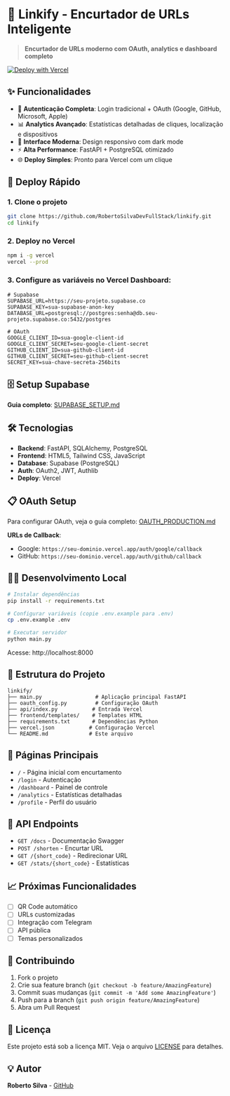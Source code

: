 # 🔗 Linkify - Encurtador de URLs Inteligente

> **Encurtador de URLs moderno com OAuth, analytics e dashboard completo**

[![Deploy with Vercel](https://vercel.com/button)](https://vercel.com/new/clone?repository-url=https://github.com/RobertoSilvaDevFullStack/linkify)

## ✨ Funcionalidades

- 🔐 **Autenticação Completa**: Login tradicional + OAuth (Google, GitHub, Microsoft, Apple)
- 📊 **Analytics Avançado**: Estatísticas detalhadas de cliques, localização e dispositivos
- 🎨 **Interface Moderna**: Design responsivo com dark mode
- ⚡ **Alta Performance**: FastAPI + PostgreSQL otimizado
- 🌐 **Deploy Simples**: Pronto para Vercel com um clique

## 🚀 Deploy Rápido

### 1. Clone o projeto
```bash
git clone https://github.com/RobertoSilvaDevFullStack/linkify.git
cd linkify
```

### 2. Deploy no Vercel
```bash
npm i -g vercel
vercel --prod
```

### 3. Configure as variáveis no Vercel Dashboard:
```env
# Supabase
SUPABASE_URL=https://seu-projeto.supabase.co
SUPABASE_KEY=sua-supabase-anon-key
DATABASE_URL=postgresql://postgres:senha@db.seu-projeto.supabase.co:5432/postgres

# OAuth
GOOGLE_CLIENT_ID=sua-google-client-id
GOOGLE_CLIENT_SECRET=seu-google-client-secret
GITHUB_CLIENT_ID=sua-github-client-id
GITHUB_CLIENT_SECRET=seu-github-client-secret
SECRET_KEY=sua-chave-secreta-256bits
```

## 🗄️ Setup Supabase

**Guia completo**: [SUPABASE_SETUP.md](./SUPABASE_SETUP.md)

## 🛠️ Tecnologias

- **Backend**: FastAPI, SQLAlchemy, PostgreSQL
- **Frontend**: HTML5, Tailwind CSS, JavaScript
- **Database**: Supabase (PostgreSQL)
- **Auth**: OAuth2, JWT, Authlib
- **Deploy**: Vercel

## 📋 OAuth Setup

Para configurar OAuth, veja o guia completo: [OAUTH_PRODUCTION.md](./OAUTH_PRODUCTION.md)

**URLs de Callback**:
- Google: `https://seu-dominio.vercel.app/auth/google/callback`
- GitHub: `https://seu-dominio.vercel.app/auth/github/callback`

## 🏃‍♂️ Desenvolvimento Local

```bash
# Instalar dependências
pip install -r requirements.txt

# Configurar variáveis (copie .env.example para .env)
cp .env.example .env

# Executar servidor
python main.py
```

Acesse: http://localhost:8000

## 📁 Estrutura do Projeto

```
linkify/
├── main.py                 # Aplicação principal FastAPI
├── oauth_config.py         # Configuração OAuth
├── api/index.py           # Entrada Vercel
├── frontend/templates/    # Templates HTML
├── requirements.txt       # Dependências Python  
├── vercel.json           # Configuração Vercel
└── README.md             # Este arquivo
```

## 🎯 Páginas Principais

- `/` - Página inicial com encurtamento
- `/login` - Autenticação
- `/dashboard` - Painel de controle
- `/analytics` - Estatísticas detalhadas
- `/profile` - Perfil do usuário

## 🔧 API Endpoints

- `GET /docs` - Documentação Swagger
- `POST /shorten` - Encurtar URL
- `GET /{short_code}` - Redirecionar URL
- `GET /stats/{short_code}` - Estatísticas

## 📈 Próximas Funcionalidades

- [ ] QR Code automático
- [ ] URLs customizadas
- [ ] Integração com Telegram
- [ ] API pública
- [ ] Temas personalizados

## 🤝 Contribuindo

1. Fork o projeto  
2. Crie sua feature branch (`git checkout -b feature/AmazingFeature`)
3. Commit suas mudanças (`git commit -m 'Add some AmazingFeature'`)
4. Push para a branch (`git push origin feature/AmazingFeature`)
5. Abra um Pull Request

## 📝 Licença

Este projeto está sob a licença MIT. Veja o arquivo [LICENSE](LICENSE) para detalhes.

## 💡 Autor

**Roberto Silva** - [GitHub](https://github.com/RobertoSilvaDevFullStack)
